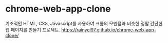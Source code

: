 # chrome-web-app-clone
기초적인 HTML, CSS, Javascript를 사용하여 크롬의 모멘텀과 비슷한 정말 간단한 웹 페이지를 만들기 프로젝트.
https://rainyel97.github.io/chrome-web-app-clone/
